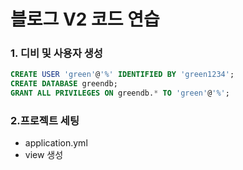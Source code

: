 # 블로그 V2 코드 연습

### 1. 디비 및 사용자 생성
```sql
CREATE USER 'green'@'%' IDENTIFIED BY 'green1234';
CREATE DATABASE greendb;
GRANT ALL PRIVILEGES ON greendb.* TO 'green'@'%';
```

### 2.프로젝트 세팅
- application.yml
- view 생성